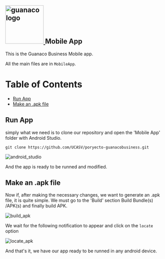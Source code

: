 <h2 ><a href="http://guanacobusiness.me"><img alt="guanaco logo" src="https://pbs.twimg.com/media/FXK9NsdWAAA99p-?format=png&name=small" height="120" /> </a>Mobile App </h2>

This is the Guanaco Business Mobile app.

All the main files are in `MobileApp`.

# Table of Contents

- [Run App](#run-app)
- [Make an .apk file](#make-apk-file)

## Run App

simply what we need is to clone our repository and open the 'Mobile App' folder with Android Studio.

```
git clone https://github.com/UCASV/poryecto-guanacobusiness.git
```

![android_studio](https://pbs.twimg.com/media/FXMm-BlWAAEcyn8?format=png&name=900x900)

And the app is ready to be runned and modified.

## Make an .apk file

Now if, after making the necessary changes, we want to generate an .apk file, it is quite simple. We must go to the 'Build' section Build Bundle(s) /APK(s) and finally build APK.

![build_apk](https://pbs.twimg.com/media/FXMomIWWYAABMT-?format=png&name=small)

We wait for the following notification to appear and click on the `locate` option

![locate_apk](https://pbs.twimg.com/media/FXMoxm5XkAUUfwA?format=png&name=360x360)

And that's it, we have our app ready to be runned in any android device.